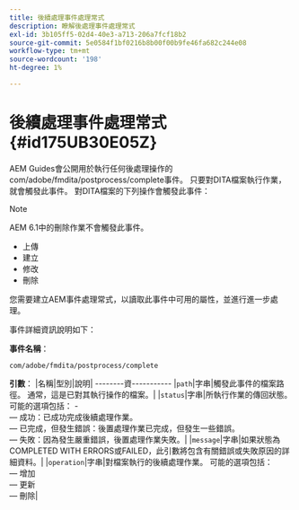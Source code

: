 ```yaml
---
title: 後續處理事件處理常式
description: 瞭解後處理事件處理常式
exl-id: 3b105ff5-02d4-40e3-a713-206a7fcf18b2
source-git-commit: 5e0584f1bf0216b8b00f00b9fe46fa682c244e08
workflow-type: tm+mt
source-wordcount: '198'
ht-degree: 1%

---
```


# 後續處理事件處理常式 {#id175UB30E05Z}

AEM Guides會公開用於執行任何後處理操作的com/adobe/fmdita/postprocess/complete事件。 只要對DITA檔案執行作業，就會觸發此事件。 對DITA檔案的下列操作會觸發此事件：

>[!NOTE]
>
> AEM 6.1中的刪除作業不會觸發此事件。

- 上傳
- 建立
- 修改
- 刪除

您需要建立AEM事件處理常式，以讀取此事件中可用的屬性，並進行進一步處理。

事件詳細資訊說明如下：

**事件名稱**：

```
com/adobe/fmdita/postprocess/complete 
```

**引數**： |名稱|型別|說明| --------資----------- |`path`|字串|觸發此事件的檔案路徑。 通常，這是已對其執行操作的檔案。| |`status`|字串|所執行作業的傳回狀態。 可能的選項包括： - <br> — 成功：已成功完成後續處理作業。 <br> — 已完成，但發生錯誤：後置處理作業已完成，但發生一些錯誤。 <br> — 失敗：因為發生嚴重錯誤，後置處理作業失敗。| |`message`|字串|如果狀態為COMPLETED WITH ERRORS或FAILED，此引數將包含有關錯誤或失敗原因的詳細資料。| |`operation`|字串|對檔案執行的後續處理作業。 可能的選項包括：<br> — 增加 <br> — 更新 <br> — 刪除|
